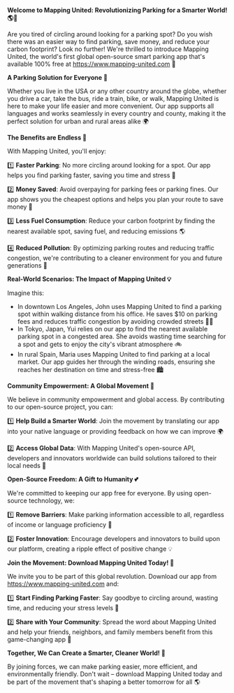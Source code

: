 **Welcome to Mapping United: Revolutionizing Parking for a Smarter World! 🌎🚗**

Are you tired of circling around looking for a parking spot? Do you wish there was an easier way to find parking, save money, and reduce your carbon footprint? Look no further! We're thrilled to introduce Mapping United, the world's first global open-source smart parking app that's available 100% free at https://www.mapping-united.com 🎉

**A Parking Solution for Everyone 🌟**

Whether you live in the USA or any other country around the globe, whether you drive a car, take the bus, ride a train, bike, or walk, Mapping United is here to make your life easier and more convenient. Our app supports all languages and works seamlessly in every country and county, making it the perfect solution for urban and rural areas alike 🌍

**The Benefits are Endless 🤯**

With Mapping United, you'll enjoy:

1️⃣ **Faster Parking**: No more circling around looking for a spot. Our app helps you find parking faster, saving you time and stress 💨

2️⃣ **Money Saved**: Avoid overpaying for parking fees or parking fines. Our app shows you the cheapest options and helps you plan your route to save money 💸

3️⃣ **Less Fuel Consumption**: Reduce your carbon footprint by finding the nearest available spot, saving fuel, and reducing emissions 🌎

4️⃣ **Reduced Pollution**: By optimizing parking routes and reducing traffic congestion, we're contributing to a cleaner environment for you and future generations 🌿

**Real-World Scenarios: The Impact of Mapping United 💡**

Imagine this:

* In downtown Los Angeles, John uses Mapping United to find a parking spot within walking distance from his office. He saves $10 on parking fees and reduces traffic congestion by avoiding crowded streets 👨‍💼
* In Tokyo, Japan, Yui relies on our app to find the nearest available parking spot in a congested area. She avoids wasting time searching for a spot and gets to enjoy the city's vibrant atmosphere 🚲
* In rural Spain, Maria uses Mapping United to find parking at a local market. Our app guides her through the winding roads, ensuring she reaches her destination on time and stress-free 🏙️

**Community Empowerment: A Global Movement 💪**

We believe in community empowerment and global access. By contributing to our open-source project, you can:

1️⃣ **Help Build a Smarter World**: Join the movement by translating our app into your native language or providing feedback on how we can improve 🌍

2️⃣ **Access Global Data**: With Mapping United's open-source API, developers and innovators worldwide can build solutions tailored to their local needs 🤖

**Open-Source Freedom: A Gift to Humanity 💕**

We're committed to keeping our app free for everyone. By using open-source technology, we:

1️⃣ **Remove Barriers**: Make parking information accessible to all, regardless of income or language proficiency 🌈

2️⃣ **Foster Innovation**: Encourage developers and innovators to build upon our platform, creating a ripple effect of positive change 💡

**Join the Movement: Download Mapping United Today! 🎉**

We invite you to be part of this global revolution. Download our app from https://www.mapping-united.com and:

1️⃣ **Start Finding Parking Faster**: Say goodbye to circling around, wasting time, and reducing your stress levels 💨

2️⃣ **Share with Your Community**: Spread the word about Mapping United and help your friends, neighbors, and family members benefit from this game-changing app 📢

**Together, We Can Create a Smarter, Cleaner World! 🌟**

By joining forces, we can make parking easier, more efficient, and environmentally friendly. Don't wait – download Mapping United today and be part of the movement that's shaping a better tomorrow for all 🌎